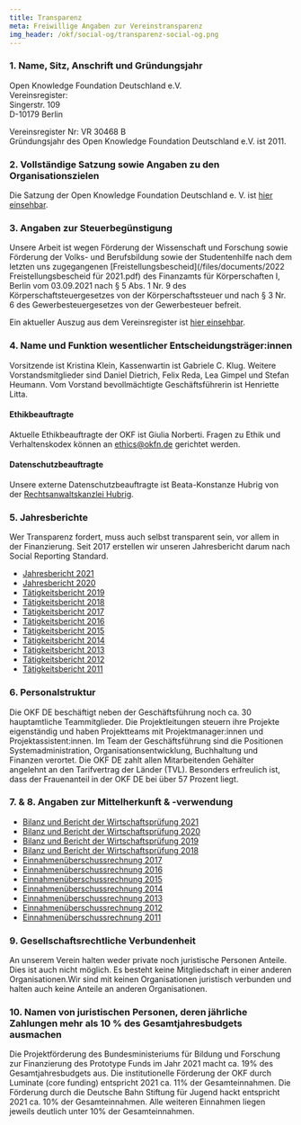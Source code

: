 ```yaml
---
title: Transparenz
meta: Freiwillige Angaben zur Vereinstransparenz
img_header: /okf/social-og/transparenz-social-og.png
---
```


### 1. Name, Sitz, Anschrift und Gründungsjahr

Open Knowledge Foundation Deutschland e.V. <br>
Vereinsregister: <br>
Singerstr. 109 <br>
D-10179 Berlin <br>

Vereinsregister Nr: VR 30468 B <br>
Gründungsjahr des Open Knowledge Foundation Deutschland e.V. ist 2011.

### 2. Vollständige Satzung sowie Angaben zu den Organisationszielen
Die Satzung der Open Knowledge Foundation Deutschland e. V. ist [hier einsehbar](/files/documents/01_OKF-Satzung_neu.pdf).


### 3. Angaben zur Steuerbegünstigung
Unsere Arbeit ist wegen Förderung der Wissenschaft und Forschung sowie Förderung der Volks- und Berufsbildung sowie der Studentenhilfe nach dem letzten uns zugegangenen [Freistellungsbescheid](/files/documents/2022 Freistellungsbescheid für 2021.pdf) des Finanzamts für Körperschaften I, Berlin vom 03.09.2021 nach § 5 Abs. 1 Nr. 9 des Körperschaftsteuergesetzes von der Körperschaftssteuer und nach § 3 Nr. 6 des Gewerbesteuergesetzes von der Gewerbesteuer befreit.

Ein aktueller Auszug aus dem Vereinsregister ist [hier einsehbar](/files/documents/2022-03-21-Vereinsregisterauszug-OKF-DE.pdf).

### 4. Name und Funktion wesentlicher Entscheidungsträger:innen
Vorsitzende ist Kristina Klein, Kassenwartin ist Gabriele C. Klug. Weitere Vorstandsmitglieder sind Daniel Dietrich, Felix Reda, Lea Gimpel und Stefan Heumann. Vom Vorstand bevollmächtigte Geschäftsführerin ist Henriette Litta.

#### Ethikbeauftragte
Aktuelle Ethikbeauftragte der OKF ist Giulia Norberti. Fragen zu Ethik und Verhaltenskodex können an ethics@okfn.de gerichtet werden.

#### Datenschutzbeauftragte
Unsere externe Datenschutzbeauftragte ist Beata-Konstanze Hubrig von der [Rechtsanwaltskanzlei Hubrig](https://kanzlei-hubrig.de/).

### 5. Jahresberichte
Wer Transparenz fordert, muss auch selbst transparent sein, vor allem in der Finanzierung. Seit 2017 erstellen wir unseren Jahresbericht darum nach Social Reporting Standard.

[comment]: # (!Achtung: Den aktuellen Bericht KEINESFALLS schon hier verlinken, bevor nicht 1. die Mitgliederversammlung ihn abgesegnet hat und 2. der Wirtschaftsprüfer die Zahlen freigegeben hat!)

- [Jahresbericht 2021](https://2021.okfn.de/) <br>
- [Jahresbericht 2020](https://2020.okfn.de/) <br>
- [Tätigkeitsbericht 2019](https://2019.okfn.de/) <br>
- [Tätigkeitsbericht 2018](https://2018.okfn.de/) <br>
- [Tätigkeitsbericht 2017](/files/documents/OKFDE-Taetigkeitsbericht-2017.pdf) <br>
- [Tätigkeitsbericht 2016](/files/documents/OKFDE-Taetigkeitsbericht-2016.pdf) <br>
- [Tätigkeitsbericht 2015](/files/documents/OKFDE-Taetigkeitsbericht-2015.pdf) <br>
- [Tätigkeitsbericht 2014](/files/documents/OKFDE-Taetigkeitsbericht-2014.pdf) <br>
- [Tätigkeitsbericht 2013](/files/documents/OKFDE-Taetigkeitsbericht-2013.pdf) <br>
- [Tätigkeitsbericht 2012](/files/documents/OKFDE-Taetigkeitsbericht-2012.pdf) <br>
- [Tätigkeitsbericht 2011](/files/documents/OKFDE-Taetigkeitsbericht-2011.pdf)

### 6. Personalstruktur

Die OKF DE beschäftigt neben der Geschäftsführung noch ca. 30 hauptamtliche Teammitglieder. Die Projektleitungen steuern ihre Projekte eigenständig und haben Projektteams mit Projektmanager:innen und Projektassistent:innen. Im Team der Geschäftsführung sind die Positionen Systemadministration, Organisationsentwicklung, Buchhaltung und Finanzen verortet. Die OKF DE zahlt allen Mitarbeitenden Gehälter angelehnt an den Tarifvertrag der Länder (TVL). Besonders erfreulich ist, dass der Frauenanteil in der OKF DE bei über 57 Prozent liegt.

### 7. & 8. Angaben zur Mittelherkunft & -verwendung

- [Bilanz und Bericht der Wirtschaftsprüfung 2021](/files/documents/WP-Berichte/OKF-DE-WPBericht-2021.pdf)
- [Bilanz und Bericht der Wirtschaftsprüfung 2020](/files/documents/WP-Berichte/OKF-DE-WPBericht-2020.pdf)
- [Bilanz und Bericht der Wirtschaftsprüfung 2019](/files/documents/WP-Berichte/OKF-DE-WPBericht-2019.pdf) 
- [Bilanz und Bericht der Wirtschaftsprüfung 2018](/files/documents/WP-Berichte/OKF-DE-WPBericht-2018.pdf) 
- [Einnahmenüberschussrechnung 2017](/files/documents/Jahresabschluesse/OKF-DE-Jahresabschluss-2017.pdf) 
- [Einnahmenüberschussrechnung 2016](/files/documents/Jahresabschluesse/OKF-DE-Jahresabschluss-2016.pdf)
- [Einnahmenüberschussrechnung 2015](/files/documents/Jahresabschluesse/OKF-DE-Jahresabschluss-2015.pdf)
- [Einnahmenüberschussrechnung 2014](/files/documents/Jahresabschluesse/OKF-DE-Jahresabschluss-2014.pdf)
- [Einnahmenüberschussrechnung 2013](/files/documents/Jahresabschluesse/OKF-DE-Jahresabschluss-2013.pdf)
- [Einnahmenüberschussrechnung 2012](/files/documents/Jahresabschluesse/OKF-DE-Jahresabschluss-2012.pdf)
- [Einnahmenüberschussrechnung 2011](/files/documents/Jahresabschluesse/OKF-DE-Jahresabschluss-2011.pdf)

### 9. Gesellschaftsrechtliche Verbundenheit
An unserem Verein halten weder private noch juristische Personen Anteile. Dies ist auch nicht
möglich. Es besteht keine Mitgliedschaft in einer anderen Organisationen.Wir sind mit keinen Organisationen juristisch verbunden und halten auch keine Anteile an anderen Organisationen.

### 10. Namen von juristischen Personen, deren jährliche Zahlungen mehr als 10 % des Gesamtjahresbudgets ausmachen
Die Projektförderung des Bundesministeriums für Bildung und Forschung zur Finanzierung des Prototype Funds im Jahr 2021 macht ca. 19% des Gesamtjahresbudgets aus. Die institutionelle Förderung der OKF durch Luminate (core funding) entspricht 2021 ca. 11% der Gesamteinnahmen. Die Förderung durch die Deutsche Bahn Stiftung für Jugend hackt entspricht 2021 ca. 10% der Gesamteinnahmen. Alle weiteren Einnahmen liegen jeweils deutlich unter 10% der Gesamteinnahmen.
